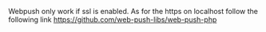 Webpush only work if ssl is enabled. As for the https on localhost follow the following link https://github.com/web-push-libs/web-push-php

